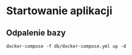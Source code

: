 # Startowanie aplikacji

## Odpalenie bazy

```shell
docker-compose -f db/docker-compose.yml up -d
```
